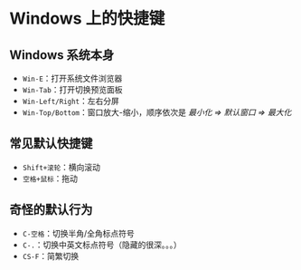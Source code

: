 # Windows 上的快捷键

## Windows 系统本身

- `Win-E`：打开系统文件浏览器
- `Win-Tab`：打开切换预览面板
- `Win-Left/Right`：左右分屏
- `Win-Top/Bottom`：窗口放大-缩小，顺序依次是 _最小化 => 默认窗口 => 最大化_

## 常见默认快捷键

- `Shift+滚轮`：横向滚动
- `空格+鼠标`：拖动

## 奇怪的默认行为

- `C-空格`：切换半角/全角标点符号
- `C-.`：切换中英文标点符号（隐藏的很深。。。）
- `CS-F`：简繁切换
